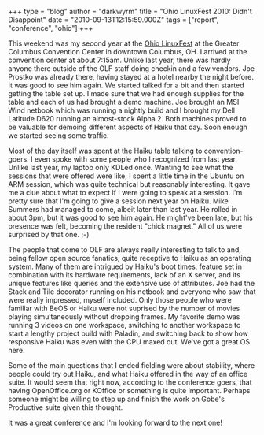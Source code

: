 +++
type = "blog"
author = "darkwyrm"
title = "Ohio LinuxFest 2010: Didn't Disappoint"
date = "2010-09-13T12:15:59.000Z"
tags = ["report", "conference", "ohio"]
+++

This weekend was my second year at the <a href="http://www.ohiolinux.org">Ohio LinuxFest</a> at the Greater Columbus Convention Center in downtown Columbus, OH. I arrived at the convention center at about 7:15am. Unlike last year, there was hardly anyone there outside of the OLF staff doing checkin and a few vendors. Joe Prostko was already there, having stayed at a hotel nearby the night before. It was good to see him again. We started talked for a bit and then started getting the table set up. I made sure that we had enough supplies for the table and each of us had brought a demo machine. Joe brought an MSI Wind netbook which was running a nightly build and I brought my Dell Latitude D620 running an almost-stock Alpha 2. Both machines proved to be valuable for demoing different aspects of Haiku that day. Soon enough we started seeing some traffic.

Most of the day itself was spent at the Haiku table talking to convention-goers. I even spoke with some people who I recognized from last year. Unlike last year, my laptop only KDLed once. Wanting to see what the sessions that were offered were like, I spent a little time in the Ubuntu on ARM session, which was quite technical but reasonably interesting. It gave me a clue about what to expect if I were going to speak at a session. I'm pretty sure that I'm going to give a session next year on Haiku. Mike Summers had managed to come, albeit later than last year. He rolled in about 3pm, but it was good to see him again. He might've been late, but his presence was felt, becoming the resident "chick magnet." All of us were surprised by that one. ;-)

The people that come to OLF are always really interesting to talk to and, being fellow open source fanatics, quite receptive to Haiku as an operating system. Many of them are intrigued by Haiku's boot times, feature set in combination with its hardware requirements, lack of an X server, and its unique features like queries and the extensive use of attributes. Joe had the Stack and Tile decorator running on his netbook and everyone who saw that were really impressed, myself included. Only those people who were familiar with BeOS or Haiku were not suprised by the number of movies playing simultaneously without dropping frames. My favorite demo was running 3 videos on one workspace, switching to another workspace to start a lengthy project build with Paladin, and switching back to show how responsive Haiku was even with the CPU maxed out. We've got a great OS here.

Some of the main questions that I ended fielding were about stability, where people could try out Haiku, and what Haiku offered in the way of an office suite. It would seem that right now, according to the conference goers, that having OpenOffice.org or KOffice or something is quite important. Perhaps someone might be willing to step up and finish the work on Gobe's Productive suite given this thought.

It was a great conference and I'm looking forward to the next one!